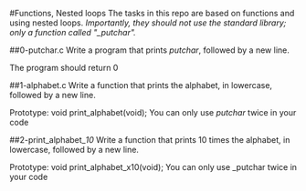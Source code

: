 #Functions, Nested loops
The tasks in this repo are based on functions and using nested loops. *Importantly, they should not use the standard library; only a function called "_putchar".*

##0-putchar.c
Write a program that prints _putchar_, followed by a new line.

The program should return 0

##1-alphabet.c
Write a function that prints the alphabet, in lowercase, followed by a new line.

Prototype: void print_alphabet(void);
You can only use _putchar_ twice in your code

##2-print_alphabet_*10*
Write a function that prints 10 times the alphabet, in lowercase, followed by a new line.

Prototype: void print_alphabet_x10(void);
You can only use _putchar twice in your code
